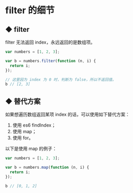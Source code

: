 # filter 的细节

## ◆ filter
filter 无法返回 index，永远返回的是数组项。
```js
var numbers = [1, 2, 3];

var b = numbers.filter(function (n, i) {
  return i;
});

// 这里因为 index 为 0 时，判断为 false，所以不返回值。
b // [2, 3]
```

## ◆ 替代方案
如果想遍历数组返回某项 index 的话，可以使用如下替代方案：
1. 使用 es6 findIndex；
2. 使用 map；
3. 使用 for。

以下是使用 map 的例子：
```js
var numbers = [1, 2, 3];

var b = numbers.map(function (n, i) {
  return i;
});

b // [0, 1, 2]
```